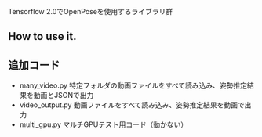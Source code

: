Tensorflow 2.0でOpenPoseを使用するライブラリ群

## How to use it.


## 追加コード
- many_video.py
特定フォルダの動画ファイルをすべて読み込み、姿勢推定結果を動画とJSONで出力
- video_output.py
動画ファイルをすべて読み込み、姿勢推定結果を動画で出力
- multi_gpu.py
マルチGPUテスト用コード（動かない）